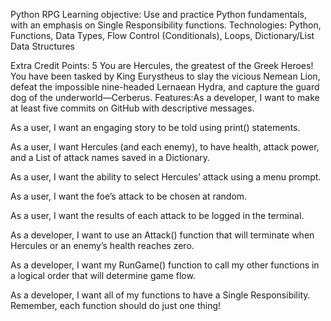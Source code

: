 Python RPG
Learning objective: Use and practice Python fundamentals, with an emphasis on
Single Responsibility functions.
Technologies: Python, Functions, Data Types, Flow Control (Conditionals), Loops,
Dictionary/List Data Structures

Extra Credit Points: 5
You are Hercules, the greatest of the Greek Heroes! You have been tasked by King
Eurystheus to slay the vicious Nemean Lion, defeat the impossible nine-headed
Lernaean Hydra, and capture the guard dog of the underworld—Cerberus.
Features:As a developer, I want to make at least five commits on GitHub with descriptive
messages.

As a user, I want an engaging story to be told using print() statements.

As a user, I want Hercules (and each enemy), to have health, attack power, and a
List of attack names saved in a Dictionary.

As a user, I want the ability to select Hercules’ attack using a menu prompt.

As a user, I want the foe’s attack to be chosen at random.

As a user, I want the results of each attack to be logged in the terminal.

As a developer, I want to use an Attack() function that will terminate when Hercules
or an enemy’s health reaches zero.

As a developer, I want my RunGame() function to call my other functions in a logical
order that will determine game flow.

As a developer, I want all of my functions to have a Single
Responsibility. Remember, each function should do just one thing!
